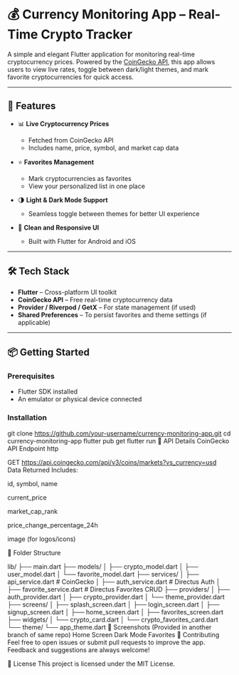 # 💰 Currency Monitoring App – Real-Time Crypto Tracker

A simple and elegant Flutter application for monitoring real-time cryptocurrency prices. Powered by the [CoinGecko API](https://www.coingecko.com/), this app allows users to view live rates, toggle between dark/light themes, and mark favorite cryptocurrencies for quick access.

---

## 🚀 Features

- 📊 **Live Cryptocurrency Prices**
  - Fetched from CoinGecko API
  - Includes name, price, symbol, and market cap data

- ⭐ **Favorites Management**
  - Mark cryptocurrencies as favorites
  - View your personalized list in one place

- 🌗 **Light & Dark Mode Support**
  - Seamless toggle between themes for better UI experience

- 📱 **Clean and Responsive UI**
  - Built with Flutter for Android and iOS

---

## 🛠️ Tech Stack

- **Flutter** – Cross-platform UI toolkit
- **CoinGecko API** – Free real-time cryptocurrency data
- **Provider / Riverpod / GetX** – For state management (if used)
- **Shared Preferences** – To persist favorites and theme settings (if applicable)

---

## 📦 Getting Started

### Prerequisites

- Flutter SDK installed
- An emulator or physical device connected

### Installation


git clone https://github.com/your-username/currency-monitoring-app.git
cd currency-monitoring-app
flutter pub get
flutter run
🔗 API Details
CoinGecko API Endpoint
http

GET https://api.coingecko.com/api/v3/coins/markets?vs_currency=usd
Data Returned Includes:

id, symbol, name

current_price

market_cap_rank

price_change_percentage_24h

image (for logos/icons)

📁 Folder Structure

lib/
├── main.dart
├── models/
│   ├── crypto_model.dart
│   ├── user_model.dart
│   └── favorite_model.dart
├── services/
│   ├── api_service.dart         # CoinGecko
│   ├── auth_service.dart        # Directus Auth
│   ├── favorite_service.dart    # Directus Favorites CRUD
├── providers/
│   ├── auth_provider.dart
│   ├── crypto_provider.dart
│   └── theme_provider.dart
├── screens/
│   ├── splash_screen.dart
│   ├── login_screen.dart
│   ├── signup_screen.dart
│   ├── home_screen.dart
│   ├── favorites_screen.dart
├── widgets/
│   └── crypto_card.dart
│   └── crypto_favorites_card.dart
└── theme/
    └── app_theme.dart
📸 Screenshots (Provided in another branch of same repo)
Home Screen	Dark Mode	Favorites
🤝 Contributing
Feel free to open issues or submit pull requests to improve the app. Feedback and suggestions are always welcome!

📄 License
This project is licensed under the MIT License.









